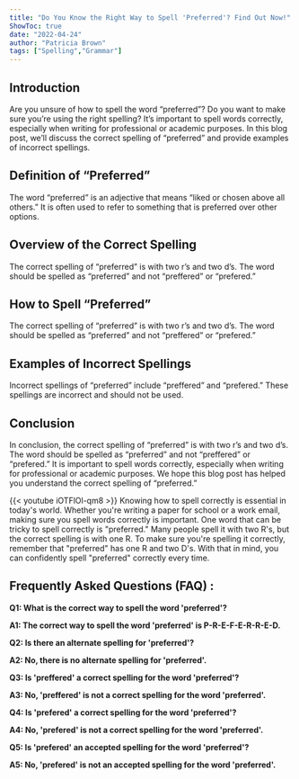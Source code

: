 ```yaml
---
title: "Do You Know the Right Way to Spell 'Preferred'? Find Out Now!"
ShowToc: true 
date: "2022-04-24"
author: "Patricia Brown" 
tags: ["Spelling","Grammar"]
---
```

## Introduction
Are you unsure of how to spell the word “preferred”? Do you want to make sure you’re using the right spelling? It’s important to spell words correctly, especially when writing for professional or academic purposes. In this blog post, we’ll discuss the correct spelling of “preferred” and provide examples of incorrect spellings.

## Definition of “Preferred”
The word “preferred” is an adjective that means “liked or chosen above all others.” It is often used to refer to something that is preferred over other options.

## Overview of the Correct Spelling
The correct spelling of “preferred” is with two r’s and two d’s. The word should be spelled as “preferred” and not “preffered” or “prefered.”

## How to Spell “Preferred”
The correct spelling of “preferred” is with two r’s and two d’s. The word should be spelled as “preferred” and not “preffered” or “prefered.”

## Examples of Incorrect Spellings
Incorrect spellings of “preferred” include “preffered” and “prefered.” These spellings are incorrect and should not be used.

## Conclusion
In conclusion, the correct spelling of “preferred” is with two r’s and two d’s. The word should be spelled as “preferred” and not “preffered” or “prefered.” It is important to spell words correctly, especially when writing for professional or academic purposes. We hope this blog post has helped you understand the correct spelling of “preferred.”

{{< youtube iOTFlOl-qm8 >}} 
Knowing how to spell correctly is essential in today's world. Whether you're writing a paper for school or a work email, making sure you spell words correctly is important. One word that can be tricky to spell correctly is "preferred." Many people spell it with two R's, but the correct spelling is with one R. To make sure you're spelling it correctly, remember that "preferred" has one R and two D's. With that in mind, you can confidently spell "preferred" correctly every time.

## Frequently Asked Questions (FAQ) :
**Q1: What is the correct way to spell the word 'preferred'?**

**A1: The correct way to spell the word 'preferred' is P-R-E-F-E-R-R-E-D.**

**Q2: Is there an alternate spelling for 'preferred'?**

**A2: No, there is no alternate spelling for 'preferred'.**

**Q3: Is 'preffered' a correct spelling for the word 'preferred'?**

**A3: No, 'preffered' is not a correct spelling for the word 'preferred'.**

**Q4: Is 'prefered' a correct spelling for the word 'preferred'?**

**A4: No, 'prefered' is not a correct spelling for the word 'preferred'.**

**Q5: Is 'prefered' an accepted spelling for the word 'preferred'?**

**A5: No, 'prefered' is not an accepted spelling for the word 'preferred'.**





